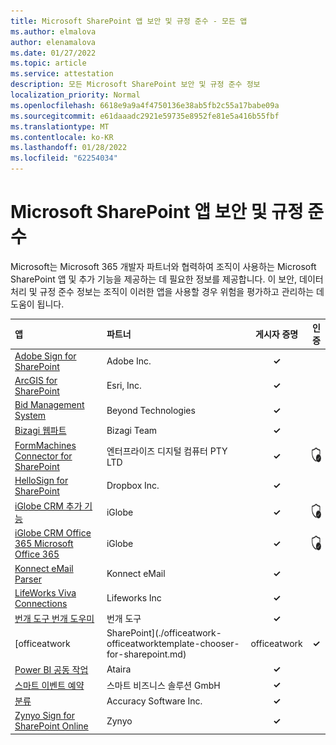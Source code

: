 ```yaml
---
title: Microsoft SharePoint 앱 보안 및 규정 준수 - 모든 앱
ms.author: elmalova
author: elenamalova
ms.date: 01/27/2022
ms.topic: article
ms.service: attestation
description: 모든 Microsoft SharePoint 보안 및 규정 준수 정보
localization_priority: Normal
ms.openlocfilehash: 6618e9a9a4f4750136e38ab5fb2c55a17babe09a
ms.sourcegitcommit: e61daaadc2921e59735e8952fe81e5a416b55fbf
ms.translationtype: MT
ms.contentlocale: ko-KR
ms.lasthandoff: 01/28/2022
ms.locfileid: "62254034"
---
```

# <a name="microsoft-sharepoint-apps-security-and-compliance"></a>Microsoft SharePoint 앱 보안 및 규정 준수

Microsoft는 Microsoft 365 개발자 파트너와 협력하여 조직이 사용하는 Microsoft SharePoint 앱 및 추가 기능을 제공하는 데 필요한 정보를 제공합니다. 이 보안, 데이터 처리 및 규정 준수 정보는 조직이 이러한 앱을 사용할 경우 위험을 평가하고 관리하는 데 도움이 됩니다.

| **앱** | **파트너** | **게시자 증명** | **인증** |
|:--------|:------------|:----------------------:|:-------------:|
| [Adobe Sign for SharePoint](./adobe-inc-sign-for-sharepoint.md) | Adobe Inc. | **✓** |  |
| [ArcGIS for SharePoint](./esri-inc-arcgis-for-sharepoint.md) | Esri, Inc. | **✓** |  |
| [Bid Management System](./beyond-technologies-bid-management-system.md) | Beyond Technologies | **✓** |  |
| [Bizagi 웹파트](./bizagi-team-webparts.md) | Bizagi Team | **✓** |  |
| [FormMachines Connector for SharePoint](./enterprise-digital-machines-pty-ltd-formmachines-connector-for-sharepoint.md) | 엔터프라이즈 디지털 컴퓨터 PTY LTD | **✓** | <img alt="Certified application badge" src="../media/certified-badge.png" height="25" width="25" /> |
| [HelloSign for SharePoint](./dropbox-inc-hellosign-for-sharepoint.md) | Dropbox Inc. | **✓** |  |
| [iGlobe CRM 추가 기능](./iglobe-crm-add-ons.md) | iGlobe | **✓** | <img alt="Certified application badge" src="../media/certified-badge.png" height="25" width="25" /> |
| [iGlobe CRM Office 365 Microsoft Office 365](./iglobe-crm-office-365-for-microsoft.md) | iGlobe | **✓** | <img alt="Certified application badge" src="../media/certified-badge.png" height="25" width="25" /> |
| [Konnect eMail Parser](./konnect-email-parser.md) | Konnect eMail | **✓** |  |
| [LifeWorks Viva Connections](./lifeworks-inc-viva-connections.md) | Lifeworks Inc | **✓** |  |
| [번개 도구 번개 도우미](./lightning-tools-conductor.md) | 번개 도구 | **✓** |  |
| [officeatwork | SharePoint](./officeatwork-officeatworktemplate-chooser-for-sharepoint.md) | officeatwork | **✓** | <img alt="Certified application badge" src="../media/certified-badge.png" height="25" width="25" /> |
| [Power BI 공동 작업](./ataira-power-bi-collaboration.md) | Ataira | **✓** |  |
| [스마트 이벤트 예약](./smarter-business-solutions-gmbh-event-booking.md) | 스마트 비즈니스 솔루션 GmbH | **✓** |  |
| [분류](./accuracy-software-inc-taxonomy.md) | Accuracy Software Inc. | **✓** |  |
| [Zynyo Sign for SharePoint Online](./zynyo-sign-for-sharepoint-online.md) | Zynyo | **✓** |  |
